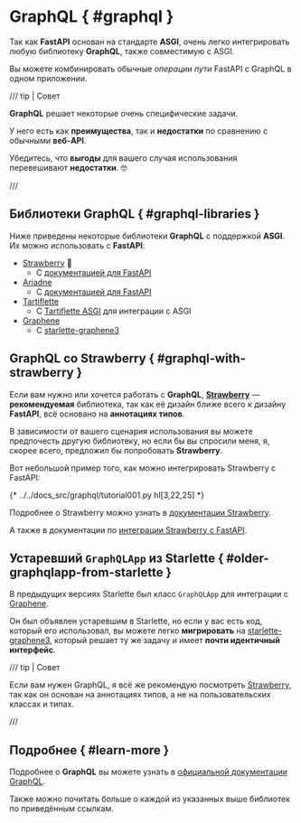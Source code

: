 # GraphQL { #graphql }

Так как **FastAPI** основан на стандарте **ASGI**, очень легко интегрировать любую библиотеку **GraphQL**, также совместимую с ASGI.

Вы можете комбинировать обычные *операции пути* FastAPI с GraphQL в одном приложении.

/// tip | Совет

**GraphQL** решает некоторые очень специфические задачи.

У него есть как **преимущества**, так и **недостатки** по сравнению с обычными **веб-API**.

Убедитесь, что **выгоды** для вашего случая использования перевешивают **недостатки**. 🤓

///

## Библиотеки GraphQL { #graphql-libraries }

Ниже приведены некоторые библиотеки **GraphQL** с поддержкой **ASGI**. Их можно использовать с **FastAPI**:

* <a href="https://strawberry.rocks/" class="external-link" target="_blank">Strawberry</a> 🍓
    * С <a href="https://strawberry.rocks/docs/integrations/fastapi" class="external-link" target="_blank">документацией для FastAPI</a>
* <a href="https://ariadnegraphql.org/" class="external-link" target="_blank">Ariadne</a>
    * С <a href="https://ariadnegraphql.org/docs/fastapi-integration" class="external-link" target="_blank">документацией для FastAPI</a>
* <a href="https://tartiflette.io/" class="external-link" target="_blank">Tartiflette</a>
    * С <a href="https://tartiflette.github.io/tartiflette-asgi/" class="external-link" target="_blank">Tartiflette ASGI</a> для интеграции с ASGI
* <a href="https://graphene-python.org/" class="external-link" target="_blank">Graphene</a>
    * С <a href="https://github.com/ciscorn/starlette-graphene3" class="external-link" target="_blank">starlette-graphene3</a>

## GraphQL со Strawberry { #graphql-with-strawberry }

Если вам нужно или хочется работать с **GraphQL**, <a href="https://strawberry.rocks/" class="external-link" target="_blank">**Strawberry**</a> — **рекомендуемая** библиотека, так как её дизайн ближе всего к дизайну **FastAPI**, всё основано на **аннотациях типов**.

В зависимости от вашего сценария использования вы можете предпочесть другую библиотеку, но если бы вы спросили меня, я, скорее всего, предложил бы попробовать **Strawberry**.

Вот небольшой пример того, как можно интегрировать Strawberry с FastAPI:

{* ../../docs_src/graphql/tutorial001.py hl[3,22,25] *}

Подробнее о Strawberry можно узнать в <a href="https://strawberry.rocks/" class="external-link" target="_blank">документации Strawberry</a>.

А также в документации по <a href="https://strawberry.rocks/docs/integrations/fastapi" class="external-link" target="_blank">интеграции Strawberry с FastAPI</a>.

## Устаревший `GraphQLApp` из Starlette { #older-graphqlapp-from-starlette }

В предыдущих версиях Starlette был класс `GraphQLApp` для интеграции с <a href="https://graphene-python.org/" class="external-link" target="_blank">Graphene</a>.

Он был объявлен устаревшим в Starlette, но если у вас есть код, который его использовал, вы можете легко **мигрировать** на <a href="https://github.com/ciscorn/starlette-graphene3" class="external-link" target="_blank">starlette-graphene3</a>, который решает ту же задачу и имеет **почти идентичный интерфейс**.

/// tip | Совет

Если вам нужен GraphQL, я всё же рекомендую посмотреть <a href="https://strawberry.rocks/" class="external-link" target="_blank">Strawberry</a>, так как он основан на аннотациях типов, а не на пользовательских классах и типах.

///

## Подробнее { #learn-more }

Подробнее о **GraphQL** вы можете узнать в <a href="https://graphql.org/" class="external-link" target="_blank">официальной документации GraphQL</a>.

Также можно почитать больше о каждой из указанных выше библиотек по приведённым ссылкам.
